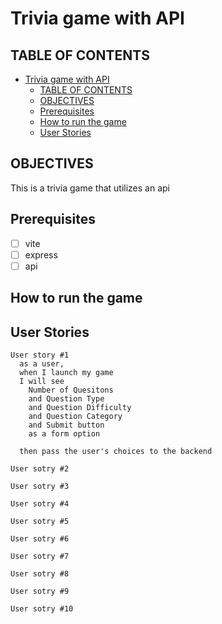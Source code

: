 # Trivia game with API

## TABLE OF CONTENTS

- [Trivia game with API](#trivia-game-with-api)
  - [TABLE OF CONTENTS](#table-of-contents)
  - [OBJECTIVES ](#objectives-)
  - [Prerequisites ](#prerequisites-)
  - [How to run the game ](#how-to-run-the-game-)
  - [User Stories ](#user-stories-)
## OBJECTIVES <a name="objectives"></a>
This is a trivia game that utilizes an api
## Prerequisites <a name="prerequesites"></a>
- [ ] vite
- [ ] express
- [ ] api
## How to run the game <a name="run"></a>
## User Stories <a name="user-stories"></a>
```
User story #1
  as a user,
  when I launch my game
  I will see 
    Number of Quesitons
    and Question Type
    and Question Difficulty
    and Question Category
    and Submit button
    as a form option

  then pass the user's choices to the backend
```
```
User sotry #2
```
```
User sotry #3
```
```
User sotry #4
```
```
User sotry #5
```
```
User sotry #6
```
```
User sotry #7
```
```
User sotry #8
```
```
User sotry #9
```
```
User sotry #10
```